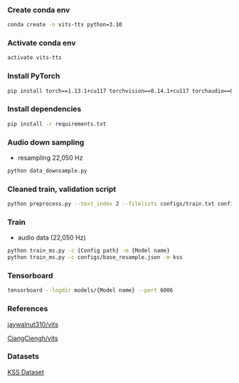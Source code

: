 
### Create conda env
```bash
conda create -n vits-tts python=3.10
```
### Activate conda env
```bash
activate vits-tts
```

### Install PyTorch
```bash
pip install torch==1.13.1+cu117 torchvision==0.14.1+cu117 torchaudio==0.13.1 --extra-index-url https://download.pytorch.org/whl/cu117
```

### Install dependencies
```bash
pip install -r requirements.txt
```

### Audio down sampling
- resampling 22,050 Hz
```bash
python data_downsample.py
```

### Cleaned train, validation script
```bash
python preprocess.py --text_index 2 --filelists configs/train.txt configs/train_val.txt --text_cleaners korean_cleaners
```

### Train
- audio data (22,050 Hz)
```bash
python train_ms.py -c {Config path} -m {Model name}
python train_ms.py -c configs/base_resample.json -m kss
```

### Tensorboard
```bash
tensorboard --logdir models/{Model name} --port 6006
```

### References
[jaywalnut310/vits](https://github.com/jaywalnut310/vits)

[CjangCjengh/vits](https://github.com/CjangCjengh/vits)

### Datasets
[KSS Dataset](https://huggingface.co/datasets/Bingsu/KSS_Dataset)


